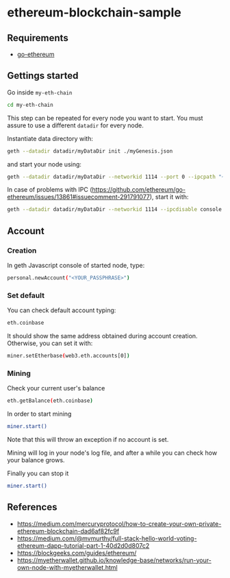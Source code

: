 # ethereum-blockchain-sample

## Requirements
- [go-ethereum](https://github.com/ethereum/go-ethereum/wiki/Building-Ethereum)

## Gettings started

Go inside `my-eth-chain`
```bash
cd my-eth-chain
```

This step can be repeated for every node you want to start.
You must assure to use a different `datadir` for every node.

Instantiate data directory with:
```bash
geth --datadir datadir/myDataDir init ./myGenesis.json
```
and start your node using:
```bash
geth --datadir datadir/myDataDir --networkid 1114 --port 0 --ipcpath "~/Library/Ethereum/geth.ipc" console 2>> logs/myDataDir.log
```

In case of problems with IPC (https://github.com/ethereum/go-ethereum/issues/13861#issuecomment-291791077), start it with:
```bash
geth --datadir datadir/myDataDir --networkid 1114 --ipcdisable console 2>> logs/myDataDir.log
```

## Account

### Creation

In geth Javascript console of started node, type:
```bash
personal.newAccount("<YOUR_PASSPHRASE>")
```

### Set default

You can check default account typing:
```bash
eth.coinbase
```

It should show the same address obtained during account creation.
Otherwise, you can set it with:
```bash
miner.setEtherbase(web3.eth.accounts[0])
```

### Mining

Check your current user's balance
```bash
eth.getBalance(eth.coinbase)
```

In order to start mining
```bash
miner.start()
```
Note that this will throw an exception if no account is set.

Mining will log in your node's log file, and after a while you can check how your balance grows.

Finally you can stop it
```bash
miner.start()
```

## References
- https://medium.com/mercuryprotocol/how-to-create-your-own-private-ethereum-blockchain-dad6af82fc9f
- https://medium.com/@mvmurthy/full-stack-hello-world-voting-ethereum-dapp-tutorial-part-1-40d2d0d807c2
- https://blockgeeks.com/guides/ethereum/
- https://myetherwallet.github.io/knowledge-base/networks/run-your-own-node-with-myetherwallet.html